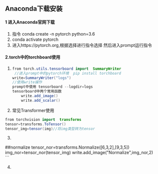 ## Anaconda下载安装

#### 1 进入Anaconda官网下载

1. 指令 conda create -n pytorch python=3.6
2. conda activate pytorch
3. 进入https://pytorch.org,根据选择进行指令选择 然后进入prompt运行指令

#### 2.torch中的torchboard使用

1. ```java 
   from torch.utils.tensorboard import  SummaryWriter
    //进入prompt中的pytorch环境  pip install torchboard
   write=SummaryWriter("logs")
   //使用write操作
   prompt中使用 tensorboard --logdir=logs
   tensorboard中两个常用函数
       write.add_image()
       write.add_scalar()
   ```

   

2. 常见Transformer使用

```java
from torchvision import  transforms
tensor=transforms.ToTensor()
tensor_img=tensor(img)//将img类型转为tensor
``` 

3.  ```java
   ##normalize
   tensor_nor=transforms.Normalize([6,3,2],[9,3,5])
   img_nor=tensor_nor(tensor_img)
   write.add_image("Normalize",img_nor,2)
    ```

4. 
